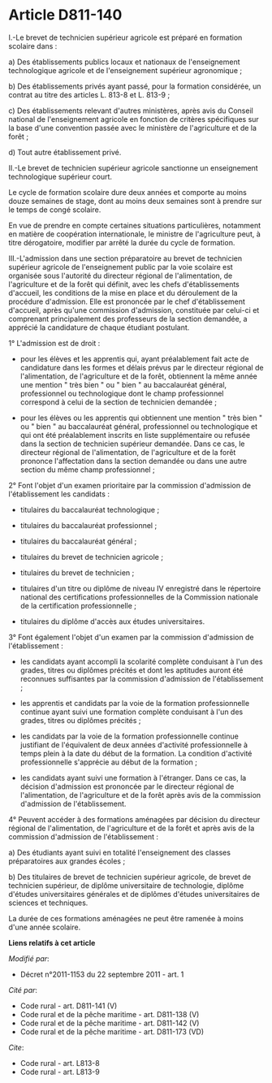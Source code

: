 # Article D811-140

I.-Le brevet de technicien supérieur agricole est préparé en formation scolaire dans : 

a) Des établissements publics locaux et nationaux de l'enseignement technologique agricole et de l'enseignement supérieur
agronomique ; 

b) Des établissements privés ayant passé, pour la formation considérée, un contrat au titre des articles L. 813-8 et L.
813-9 ; 

c) Des établissements relevant d'autres ministères, après avis du Conseil national de l'enseignement agricole en fonction de
critères spécifiques sur la base d'une convention passée avec le ministère de l'agriculture et de la forêt ; 

d) Tout autre établissement privé. 

II.-Le brevet de technicien supérieur agricole sanctionne un enseignement technologique supérieur court. 

Le cycle de formation scolaire dure deux années et comporte au moins douze semaines de stage, dont au moins deux semaines
sont à prendre sur le temps de congé scolaire. 

En vue de prendre en compte certaines situations particulières, notamment en matière de coopération internationale, le
ministre de l'agriculture peut, à titre dérogatoire, modifier par arrêté la durée du cycle de formation. 

III.-L'admission dans une section préparatoire au brevet de technicien supérieur agricole de l'enseignement public par la
voie scolaire est organisée sous l'autorité du directeur régional de l'alimentation, de l'agriculture et de la forêt qui
définit, avec les chefs d'établissements d'accueil, les conditions de la mise en place et du déroulement de la procédure
d'admission. Elle est prononcée par le chef d'établissement d'accueil, après qu'une commission d'admission, constituée par
celui-ci et comprenant principalement des professeurs de la section demandée, a apprécié la candidature de chaque étudiant
postulant. 

1° L'admission est de droit :

- pour les élèves et les apprentis qui, ayant préalablement fait acte de candidature dans les formes et délais prévus par le
directeur régional de l'alimentation, de l'agriculture et de la forêt, obtiennent la même année une mention " très bien " ou
" bien " au baccalauréat général, professionnel ou technologique dont le champ professionnel correspond à celui de la section
de technicien demandée ;

- pour les élèves ou les apprentis qui obtiennent une mention " très bien " ou " bien " au baccalauréat général,
professionnel ou technologique et qui ont été préalablement inscrits en liste supplémentaire ou refusée dans la section de
technicien supérieur demandée. Dans ce cas, le directeur régional de l'alimentation, de l'agriculture et de la forêt prononce
l'affectation dans la section demandée ou dans une autre section du même champ professionnel ; 

2° Font l'objet d'un examen prioritaire par la commission d'admission de l'établissement les candidats :

- titulaires du baccalauréat technologique ;

- titulaires du baccalauréat professionnel ;

- titulaires du baccalauréat général ;

- titulaires du brevet de technicien agricole ;

- titulaires du brevet de technicien ;

- titulaires d'un titre ou diplôme de niveau IV enregistré dans le répertoire national des certifications professionnelles de
la Commission nationale de la certification professionnelle ;

- titulaires du diplôme d'accès aux études universitaires. 

3° Font également l'objet d'un examen par la commission d'admission de l'établissement :

- les candidats ayant accompli la scolarité complète conduisant à l'un des grades, titres ou diplômes précités et dont les
aptitudes auront été reconnues suffisantes par la commission d'admission de l'établissement ;

- les apprentis et candidats par la voie de la formation professionnelle continue ayant suivi une formation complète
conduisant à l'un des grades, titres ou diplômes précités ;

- les candidats par la voie de la formation professionnelle continue justifiant de l'équivalent de deux années d'activité
professionnelle à temps plein à la date du début de la formation. La condition d'activité professionnelle s'apprécie au début
de la formation ;

- les candidats ayant suivi une formation à l'étranger. Dans ce cas, la décision d'admission est prononcée par le directeur
régional de l'alimentation, de l'agriculture et de la forêt après avis de la commission d'admission de l'établissement. 

4° Peuvent accéder à des formations aménagées par décision du directeur régional de l'alimentation, de l'agriculture et de la
forêt et après avis de la commission d'admission de l'établissement : 

a) Des étudiants ayant suivi en totalité l'enseignement des classes préparatoires aux grandes écoles ; 

b) Des titulaires de brevet de technicien supérieur agricole, de brevet de technicien supérieur, de diplôme universitaire de
technologie, diplôme d'études universitaires générales et de diplômes d'études universitaires de sciences et techniques. 

La durée de ces formations aménagées ne peut être ramenée à moins d'une année scolaire.

**Liens relatifs à cet article**

_Modifié par_:

  - Décret n°2011-1153 du 22 septembre 2011 - art. 1

_Cité par_:

  - Code rural - art. D811-141 (V)
  - Code rural et de la pêche maritime - art. D811-138 (V)
  - Code rural et de la pêche maritime - art. D811-142 (V)
  - Code rural et de la pêche maritime - art. D811-173 (VD)

_Cite_:

  - Code rural - art. L813-8
  - Code rural - art. L813-9
